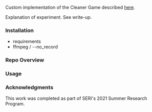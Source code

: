Custom implementation of the Cleaner Game described [here](https://github.com/Bigpig4396/Multi-Agent-Reinforcement-Learning-Environment/blob/master/env_Cleaner/Cleaner.pdf).

Explanation of experiment. See write-up.

### Installation
- requirements
- ffmpeg / --no\_record

### Repo Overview


### Usage


### Acknowledgments
This work was completed as part of SERI's 2021 Summer Research Program.
